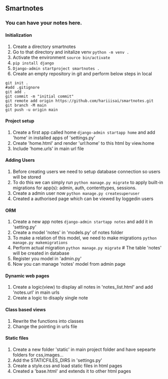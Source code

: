 ## Smartnotes
### You can have your notes here.

#### Initialization 
1. Create a directory smartnotes
2. Go to that directory and initalize venv `python -m venv .`
3. Activate the environment `source bin/activate `
4. `pip install django`
5. `Django-admin startproject smartnotes .`
6. Create an empty repository in git and perform below steps in local
```
git init .
#add .gitignore
git add .
git commit -m "initial commit"
git remote add origin https://github.com/hariiisai/smartnotes.git
git branch -M main
git push -u origin main
```

#### Project setup
1. Create a first app called home `django-admin startapp home` and add 'home' in installed apps of 'settings.py'
2. Create 'home.html' and render 'url:home' to this html by view.home
3. Include 'home.urls' in main url file

#### Adding Users 
1. Before creating users we need to setup database connection so users will be stored
2. To do this we can simply run `python manage.py migrate` to apply built-in migrations for app(s): admin, auth, contenttypes, sessions.
3. Create a admin user now `python manage.py createsuperuser`
4. Created a authorised page which can be viewed by loggedin users

#### ORM
1. Create a new app notes `django-admin startapp notes` and add it in 'setting.py'
2. Create a model 'notes' in 'models.py' of notes folder
3. To make a relation of this model, we need to make migrations `python manage.py makemigrations`
4. Perform actual migration `python manage.py migrate` # The table 'notes' will be created in database
5. Register you model in 'admin.py'
6. Now you can manage 'notes' model from admin page

#### Dynamic web pages
1. Create a logic(view) to display all notes in 'notes_list.html' and add 'notes.url' in main urls
2. Create a logic to disaply single note 

#### Class based views
1. Rewrite the functions into classes
2. Change the pointing in urls file

#### Static files 
1. Create a new folder 'static' in main project folder and have sepearte folders for css,images...
2. Add the STATICFILES_DIRS in 'settings.py'
3. Create a style.css and load static files in html pages
4. Created a 'base.html' and extends it to other html pages
